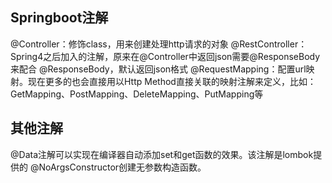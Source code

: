 ## Springboot注解


@Controller：修饰class，用来创建处理http请求的对象
@RestController：Spring4之后加入的注解，原来在@Controller中返回json需要@ResponseBody来配合
@ResponseBody，默认返回json格式
@RequestMapping：配置url映射。现在更多的也会直接用以Http Method直接关联的映射注解来定义，比如：GetMapping、PostMapping、DeleteMapping、PutMapping等


## 其他注解

@Data注解可以实现在编译器自动添加set和get函数的效果。该注解是lombok提供的
@NoArgsConstructor创建无参数构造函数。


